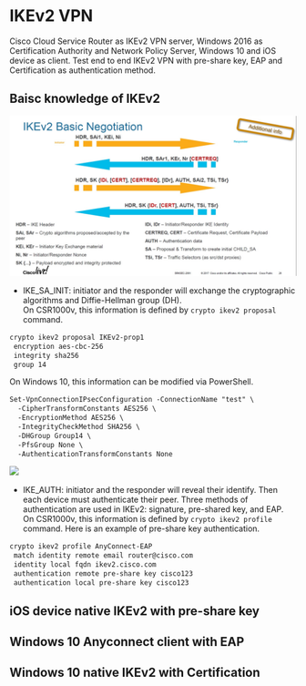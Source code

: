 IKEv2 VPN
=====
Cisco Cloud Service Router as IKEv2 VPN server, Windows 2016 as Certification Authority and Network Policy Server, Windows 10 and iOS device as client. Test end to end IKEv2 VPN with pre-share key, EAP and Certification as authentication method. 

Baisc knowledge of IKEv2
-----
![](https://github.com/yinghli/IKEv2VPN/blob/master/IKEv2Basic.jpg)


+ IKE_SA_INIT: initiator and the responder will exchange the cryptographic algorithms and Diffie-Hellman group (DH). <br>
On CSR1000v, this information is defined by `crypto ikev2 proposal` command. 
```
crypto ikev2 proposal IKEv2-prop1 
 encryption aes-cbc-256
 integrity sha256
 group 14
```
On Windows 10, this information can be modified via PowerShell. 
```
Set-VpnConnectionIPsecConfiguration -ConnectionName "test" \
  -CipherTransformConstants AES256 \
  -EncryptionMethod AES256 \
  -IntegrityCheckMethod SHA256 \
  -DHGroup Group14 \
  -PfsGroup None \
  -AuthenticationTransformConstants None
```
![](https://github.com/yinghli/IKEv2VPN/blob/master/IKEv2AUTH.jpg)

+ IKE_AUTH: initiator and the responder will reveal their identify. Then each device must authenticate their peer. Three methods of authentication are used in IKEv2: signature, pre-shared key, and EAP. <br>
On CSR1000v, this information is defined by `crypto ikev2 profile` command. Here is an example of pre-share key authentication.
```
crypto ikev2 profile AnyConnect-EAP
 match identity remote email router@cisco.com
 identity local fqdn ikev2.cisco.com
 authentication remote pre-share key cisco123
 authentication local pre-share key cisco123
 ```

iOS device native IKEv2 with pre-share key
-----

Windows 10 Anyconnect client with EAP 
-----

Windows 10 native IKEv2 with Certification
-----
